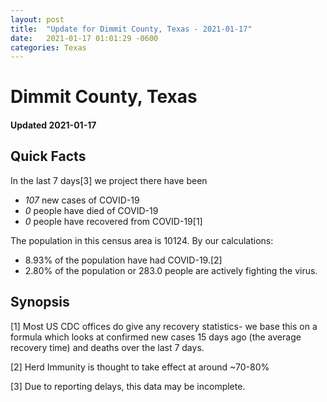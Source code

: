 ```yaml
---
layout: post
title:  "Update for Dimmit County, Texas - 2021-01-17"
date:   2021-01-17 01:01:29 -0600
categories: Texas
---
```


# Dimmit County, Texas
#### Updated 2021-01-17

## Quick Facts

In the last 7 days[3] we project there have been
- *107* new cases of COVID-19
- *0* people have died of COVID-19
- *0* people have recovered from COVID-19[1]

The population in this census area is 10124. By our calculations:
- 8.93% of the population have had COVID-19.[2]
- 2.80% of the population or 283.0 people are actively fighting the virus.

## Synopsis




[1] Most US CDC offices do give any recovery statistics- we base this on a formula which looks at confirmed new cases
15 days ago (the average recovery time) and deaths over the last 7 days.

[2] Herd Immunity is thought to take effect at around ~70-80%

[3] Due to reporting delays, this data may be incomplete.
 
    